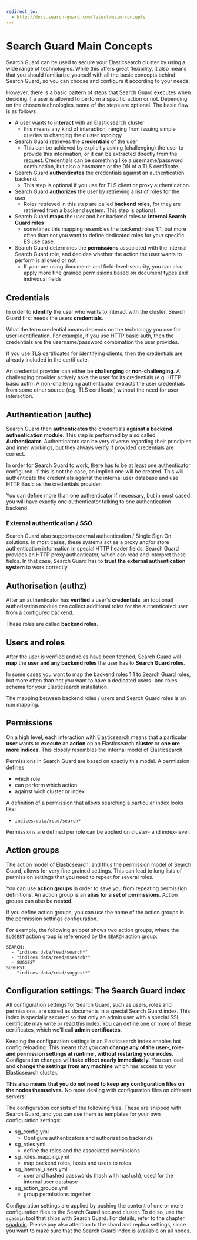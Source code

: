 ```yaml
---
redirect_to:
  - http://docs.search-guard.com/latest/main-concepts
---
```


<!---
Copryight 2016 floragunn GmbH
-->

# Search Guard Main Concepts

Search Guard can be used to secure your Elasticsearch cluster by using a wide range of technologies. While this offers great flexibility, it also means that you should familiarize yourself with all the basic concepts behind Search Guard, so you can choose and configure it according to your needs.

However, there is a basic pattern of steps that Search Guard executes when deciding if a user is allowed to perform a specific action or not. Depending on the chosen technologies, some of the steps are optional. The basic flow is as follows

* A user wants to **interact** with an Elasticsearch cluster
  * this means any kind of interaction, ranging from issuing simple queries to changing the cluster topology
* Search Guard retrieves the **credentials** of the user
  * This can be achieved by explicitly asking (challenging) the user to provide this information, or it can be extracted directly from the request. Credentials can be something like a username/password combination, but also a hostname or the DN of a TLS certificate.
* Search Guard **authenticates** the credentials against an authentication backend.
  * This step is optional if you use for TLS client or proxy authentication.
* Search Guard **authorizes** the user by retrieving a list of roles for the user
  * Roles retrieved in this step are called **backend roles**, for they are retrieved from a backend system. This step is optional.
* Search Guard **maps** the user and her backend roles to **internal Search Guard roles**
  * sometimes this mapping resembles the backend roles 1:1, but more often than not you want to define dedicated roles for your specific ES use case.
* Search Guard determines the **permissions** associated with the internal Search Guard role, and decides whether the action the user wants to perform is allowed or not
  * If your are using document- and field-level-security, you can also apply more fine grained permissions based on document types and individual fields

## Credentials

In order to **identify** the user who wants to interact with the cluster, Search Guard first needs the users **credentials**.

What the term credential means depends on the technology you use for user identification. For example, if you use HTTP basic auth, then the credentials are the username/password combination the user provides.

If you use TLS certificates for identifying clients, then the credentials are already included in the certificate.

An credential provider can either be **challenging** or **non-challenging**. A challenging provider actively asks the user for its credentials (e.g. HTTP basic auth). A non-challenging authenticator extracts the user credentials from some other source (e.g. TLS certificate) without the need for user interaction.

## Authentication (authc)

Search Guard then **authenticates** the credentials **against a backend authentication module**. This step is performed by a so called **Authenticator**. Authenticators can be very diverse regarding their principles and inner workings, but they always verify if provided credentials are correct.

In order for Search Guard to work, there has to be at least one authenticator configured. If this is not the case, an implicit one will be created. This will authenticate the credentials against the internal user database and use HTTP Basic as the credentials provider.

You can define more than one authenticator if necessary, but in most cased you will have exactly one authenticator talking to one authentication backend.

### External authentication / SSO

Search Guard also supports external authentication / Single Sign On solutions. In most cases, these systems act as a proxy and/or store authentication information in special HTTP header fields. Search Guard provides an HTTP proxy authenticator, which can read and interpret these fields. In that case, Search Guard has to **trust the external authentication system** to work correctly.

## Authorisation (authz)

After an authenticator has **verified** a user's **credentials**, an (optional) authorisation module can collect additional roles for the authenticated user from a configured backend.

These roles are called **backend roles**.

## Users and roles

After the user is verified and roles have been fetched, Search Guard will **map** the **user and any backend roles** the user has to **Search Guard roles**.

In some cases you want to map the backend roles 1:1 to Search Guard roles, but more often than not you want to have a dedicated users- and roles schema for your Elasticsearch installation.

The mapping between backend roles / users and Search Guard roles is an n:m mapping.

## Permissions

On a high level, each interaction with Elasticsearch means that a particular **user** wants to **execute** an **action** on an Elasticsearch **cluster** or **one ore more indices**. This closely resembles the internal model of Elasticsearch.

Permissions in Search Guard are based on exactly this model. A permission defines

* which role
* can perform which action
* against wich cluster or index

A definition of a permission that allows searching a particular index looks like:

* `indices:data/read/search*`

Permissions are defined per role can be applied on cluster- and index-level.

## Action groups

The action model of Elasticsearch, and thus the permission model of Search Guard, allows for very fine grained settings. This can lead to long lists of permission settings that you need to repeat for several roles.

You can use **action groups** in order to save you from repeating permission definitions. An action group is an **alias for a set of permissions**. Action groups can also be **nested**.

If you define action groups, you can use the name of the action groups in the permission settings configuration.

For example, the following snippet shows two action groups, where the `SUGGEST` action group is referenced by the `SEARCH` action group:

```
SEARCH:
  - "indices:data/read/search*"
  - "indices:data/read/msearch*"
  - SUGGEST
SUGGEST:
  - "indices:data/read/suggest*"
```

## Configuration settings: The Search Guard index

All configuration settings for Search Guard, such as users, roles and permissions, are stored as documents in a special Search Guard index. This index is specially secured so that only an admin user with a special SSL certificate may write or read this index. You can define one or more of these certificates, which we'll call **admin certificates**.

Keeping the configuration settings in an Elasticsearch index enables hot config reloading. This means that you can **change any of the user-, role- and permission settings at runtime , without restarting your nodes**. Configuration changes will **take effect nearly immediately**. You can load and **change the settings from any machine** which has access to your Elasticsearch cluster.

**This also means that you do not need to keep any configuration files on the nodes themselves.** No more dealing with configuration files on different servers!

The configuration consists of the following files. These are shipped with Search Guard, and you can use them as templates for your own configuration settings:

* sg\_config.yml
  * Configure authenticators and authorisation backends
* sg\_roles.yml
  * define the roles and the associated permissions
* sg\_roles\_mapping.yml
  * map backend roles, hosts and users to roles
* sg\_internal\_users.yml
  * user and hashed passwords (hash with hash.sh), used for the internal user database
* sg\_action\_groups.yml
  * group permissions together

Configuration settings are applied by pushing the content of one or more configuration files to the Search Guard secured cluster. To do so, use the `sgadmin` tool that ships with Search Guard. For details, refer to the chapter [sgadmin](sgadmin.md). Please pay also attention to the shard and replica settings, since you want to make sure that the Search Guard index is available on all nodes.
